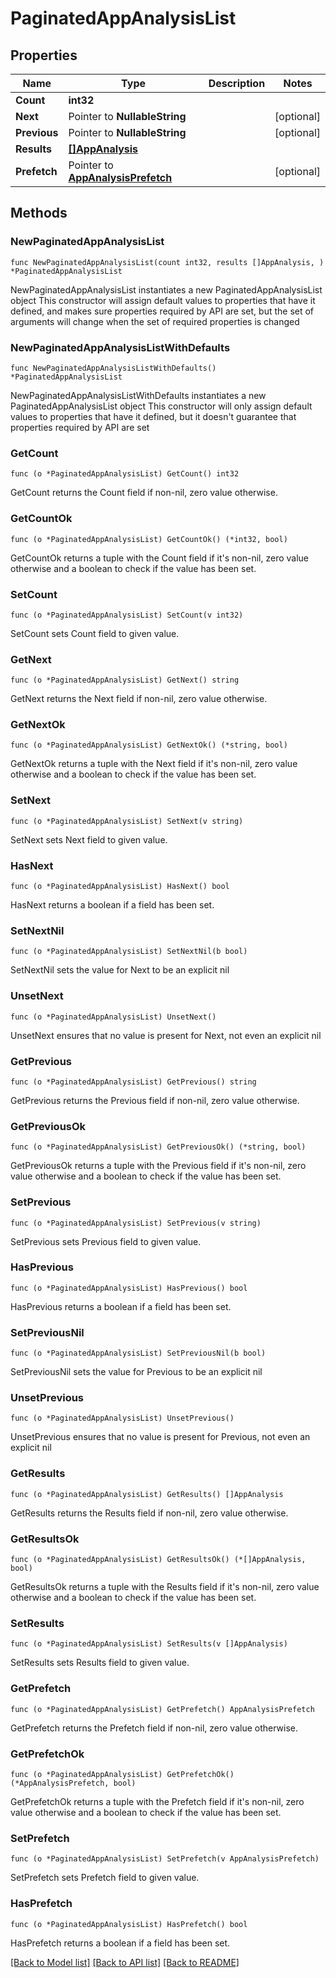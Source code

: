 # PaginatedAppAnalysisList

## Properties

Name | Type | Description | Notes
------------ | ------------- | ------------- | -------------
**Count** | **int32** |  | 
**Next** | Pointer to **NullableString** |  | [optional] 
**Previous** | Pointer to **NullableString** |  | [optional] 
**Results** | [**[]AppAnalysis**](AppAnalysis.md) |  | 
**Prefetch** | Pointer to [**AppAnalysisPrefetch**](AppAnalysisPrefetch.md) |  | [optional] 

## Methods

### NewPaginatedAppAnalysisList

`func NewPaginatedAppAnalysisList(count int32, results []AppAnalysis, ) *PaginatedAppAnalysisList`

NewPaginatedAppAnalysisList instantiates a new PaginatedAppAnalysisList object
This constructor will assign default values to properties that have it defined,
and makes sure properties required by API are set, but the set of arguments
will change when the set of required properties is changed

### NewPaginatedAppAnalysisListWithDefaults

`func NewPaginatedAppAnalysisListWithDefaults() *PaginatedAppAnalysisList`

NewPaginatedAppAnalysisListWithDefaults instantiates a new PaginatedAppAnalysisList object
This constructor will only assign default values to properties that have it defined,
but it doesn't guarantee that properties required by API are set

### GetCount

`func (o *PaginatedAppAnalysisList) GetCount() int32`

GetCount returns the Count field if non-nil, zero value otherwise.

### GetCountOk

`func (o *PaginatedAppAnalysisList) GetCountOk() (*int32, bool)`

GetCountOk returns a tuple with the Count field if it's non-nil, zero value otherwise
and a boolean to check if the value has been set.

### SetCount

`func (o *PaginatedAppAnalysisList) SetCount(v int32)`

SetCount sets Count field to given value.


### GetNext

`func (o *PaginatedAppAnalysisList) GetNext() string`

GetNext returns the Next field if non-nil, zero value otherwise.

### GetNextOk

`func (o *PaginatedAppAnalysisList) GetNextOk() (*string, bool)`

GetNextOk returns a tuple with the Next field if it's non-nil, zero value otherwise
and a boolean to check if the value has been set.

### SetNext

`func (o *PaginatedAppAnalysisList) SetNext(v string)`

SetNext sets Next field to given value.

### HasNext

`func (o *PaginatedAppAnalysisList) HasNext() bool`

HasNext returns a boolean if a field has been set.

### SetNextNil

`func (o *PaginatedAppAnalysisList) SetNextNil(b bool)`

 SetNextNil sets the value for Next to be an explicit nil

### UnsetNext
`func (o *PaginatedAppAnalysisList) UnsetNext()`

UnsetNext ensures that no value is present for Next, not even an explicit nil
### GetPrevious

`func (o *PaginatedAppAnalysisList) GetPrevious() string`

GetPrevious returns the Previous field if non-nil, zero value otherwise.

### GetPreviousOk

`func (o *PaginatedAppAnalysisList) GetPreviousOk() (*string, bool)`

GetPreviousOk returns a tuple with the Previous field if it's non-nil, zero value otherwise
and a boolean to check if the value has been set.

### SetPrevious

`func (o *PaginatedAppAnalysisList) SetPrevious(v string)`

SetPrevious sets Previous field to given value.

### HasPrevious

`func (o *PaginatedAppAnalysisList) HasPrevious() bool`

HasPrevious returns a boolean if a field has been set.

### SetPreviousNil

`func (o *PaginatedAppAnalysisList) SetPreviousNil(b bool)`

 SetPreviousNil sets the value for Previous to be an explicit nil

### UnsetPrevious
`func (o *PaginatedAppAnalysisList) UnsetPrevious()`

UnsetPrevious ensures that no value is present for Previous, not even an explicit nil
### GetResults

`func (o *PaginatedAppAnalysisList) GetResults() []AppAnalysis`

GetResults returns the Results field if non-nil, zero value otherwise.

### GetResultsOk

`func (o *PaginatedAppAnalysisList) GetResultsOk() (*[]AppAnalysis, bool)`

GetResultsOk returns a tuple with the Results field if it's non-nil, zero value otherwise
and a boolean to check if the value has been set.

### SetResults

`func (o *PaginatedAppAnalysisList) SetResults(v []AppAnalysis)`

SetResults sets Results field to given value.


### GetPrefetch

`func (o *PaginatedAppAnalysisList) GetPrefetch() AppAnalysisPrefetch`

GetPrefetch returns the Prefetch field if non-nil, zero value otherwise.

### GetPrefetchOk

`func (o *PaginatedAppAnalysisList) GetPrefetchOk() (*AppAnalysisPrefetch, bool)`

GetPrefetchOk returns a tuple with the Prefetch field if it's non-nil, zero value otherwise
and a boolean to check if the value has been set.

### SetPrefetch

`func (o *PaginatedAppAnalysisList) SetPrefetch(v AppAnalysisPrefetch)`

SetPrefetch sets Prefetch field to given value.

### HasPrefetch

`func (o *PaginatedAppAnalysisList) HasPrefetch() bool`

HasPrefetch returns a boolean if a field has been set.


[[Back to Model list]](../README.md#documentation-for-models) [[Back to API list]](../README.md#documentation-for-api-endpoints) [[Back to README]](../README.md)


